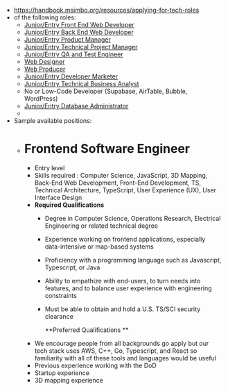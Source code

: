 - https://handbook.msimbo.org/resources/applying-for-tech-roles
- of the following roles:
	- [Junior/Entry Front End Web Developer](https://www.coursera.org/articles/front-end-developer)
	- [Junior/Entry Back End Web Developer](https://www.coursera.org/articles/back-end-developer)
	- [Junior/Entry Product Manager](https://craft.io/resources/knowledge-hub/the-role-of-the-junior-product-manager/)
	- [Junior/Entry Technical Project Manager](https://www.coursera.org/articles/technical-project-manager)
	- [Junior/Entry QA and Test Engineer](https://www.ziprecruiter.com/Career/Entry-Level-QA-Tester/What-Is-How-to-Become)
	- [Web Designer](https://www.interaction-design.org/literature/topics/web-design)
	- [Web Producer](https://www.zippia.com/web-producer-jobs/what-does-a-web-producer-do/)
	- [Junior/Entry Developer Marketer](https://www.jobhero.com/career-guides/interviews/prep/what-is-a-content-developer)
	- [Junior/Entry Technical Business Analyst](https://www.modernanalyst.com/Resources/Articles/tabid/115/ID/5235/What-Does-a-Technical-Business-analyst-do.aspx)
	- No or Low-Code Developer (Supabase, AirTable, Bubble, WordPress)
	- [Junior/Entry Database Administrator](https://www.ziprecruiter.com/Career/Entry-Level-Database-Administrator/What-Is-How-to-Become)
	-
- Sample available positions:
	- # Frontend Software Engineer
		- Entry level
		- Skills required : Computer Science, JavaScript, 3D Mapping, Back-End Web Development, Front-End Development, TS, Technical Architecture, TypeScript, User Experience (UX), User Interface Design
		- **Required Qualifications**
			- Degree in Computer Science, Operations Research, Electrical Engineering or related technical degree
			- Experience working on frontend applications, especially data-intensive or map-based systems
			- Proficiency with a programming language such as Javascript, Typescript, or Java
			- Ability to empathize with end-users, to turn needs into features, and to balance user experience with engineering constraints
			- Must be able to obtain and hold a U.S. TS/SCI security clearance
			  
			  **Preferred Qualifications
			  **
		- We encourage people from all backgrounds go apply but our tech stack uses AWS, C++, Go, Typescript, and React so familiarity with all of these tools and languages would be useful
		- Previous experience working with the DoD
		- Startup experience
		- 3D mapping experience